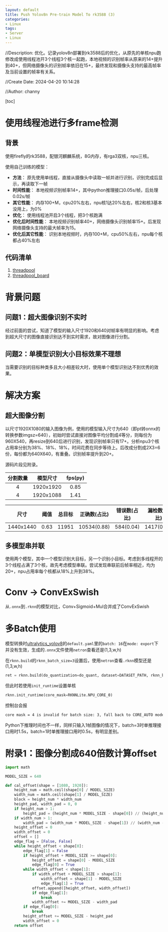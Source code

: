 ```yaml
---
layout: default
title: Push Yolov8n Pre-train Model To rk3588 (3)
categories:
- Linux
tags:
- Server
- Linux
---
```

//Description: 优化。记录yolov8n部署到rk3588后的优化，从原先的单核npu跑修改成使用线程池开3个线程3个核一起跑，本地视频的识别帧率从原来的14+提升到40+，但网络摄像头的识别帧率依旧在15+，最终发现和摄像头支持的最高帧率及当前设置的帧率有关系。

//Create Date: 2024-04-20 10:14:28

//Author: channy

[toc]

# 使用线程池进行多frame检测
## 背景
使用firefly的rk3588，配银河麒麟系统，8G内存，有rga3双核，npu三核。

使用自己训练的模型：
* **方法**： 原先使用单线程，直接从摄像头中读取一帧并进行识别，识别完成后显示，再读取下一帧
* **时间性能**： 本地视频识别帧率14+，其中python推理接口0.05s/帧，后处理0.02s/帧
* **其它性能**： 内存100+M，cpu20%左右，npu核1达20%左右，核2和核3基本没用上，为0% 
* **优化**： 使用线程池开启3个线程，把3个核跑满
* **优化后时间性能**： 本地视频识别帧率40+，网络摄像头识别帧率15+。后发现网络摄像头支持的最大帧率为15。
* **优化后其它性能**： 识别本地视频时，内存100+M，cpu50%左右，npu每个核都占40%左右  

## 代码清单 
1. [threadpool](https://github.com/channyHuang/rk3588DeployNoteAndCode/tree/main/threadpool)
2. [threadpool_board](https://github.com/channyHuang/rk3588DeployNoteAndCode/tree/main/threadpool_board)

# 背景问题
## 问题1：超大图像识别不实时
经过前面的尝试，知道了模型的输入尺寸1920和640对帧率有明显的影响。考虑到超大尺寸的图像直接识别达不到实时需求，故对图像进行分割。

## 问题2：单模型识别大小目标效果不理想
当需要识别的目标种类多且大小相差较大时，使用单个模型识别达不到优秀的效果。

# 解决方案
## 超大图像分割
以尺寸1920X1080的输入图像为例，使用的模型输入尺寸为640（即pt转onnx的转换参数imgsz=640），初始时尝试直接对图像平均分割成4等分，则每份为960X540，再resize到640后进行识别，发现识别帧率只有17+。分析npu3个核占用率分别为38%、18%、18%，时间花费在同步等待上。后改成分割成2X3=6份，每份都为640X640，有重叠。识别帧率提升到20+。

源码片段见附录。

| 分割数量 | 模型尺寸 | fps(py) |
|:---:|:---:|:---:|
| 4 | 1920x1920 | 0.85 | 
| 4 | 1920x1088 | 1.41 |

| 尺寸 | 阈值 | 总目标 | 正确数(占比) | 错误数(占比) | 漏检数(占比) | fps(py) |
|:---:|:---:|:---:|:---:|:---:|:---:|:---:|
1440x1440 | 0.63 | 11951 | 10534(0.88) | 584(0.04) | 1417(0.12) | 3.23/6.36 |

## 多模型串并联
使用两个模型，其中一个模型识别大目标，另一个识别小目标。考虑到多线程开的3个线程占满了3个核，故先考虑模型串联。尝试发现串联前后帧率相近，均为20+，npu占用率每个核都从18%上升到38%。

# Conv -> ConvExSwish
从`.onnx`到`.rknn`的模型对比，Conv+Sigmoid+Mul合并成了ConvExSwish

# 多Batch使用
模型转换时[ultralytics_yolov8](https://github.com/ultralytics/ultralytics_yolov8)的`default.yaml`里的`batch: 16`在`mode: export`下并没有生效，生成的`.onnx`文件使用`netron`查看还是(1,3,w,h)

在`rknn.build`的`rknn_batch_size=3`设置后，使用`netron`查看`.rknn`模型还是(1,3,w,h)
```python
ret = rknn.build(do_quantization=do_quant, dataset=DATASET_PATH, rknn_batch_size = 3)
```
但此时若使用`init_runtime`设置单核
```python
rknn.init_runtime(core_mask=RKNNLite.NPU_CORE_0)
```
控制台会报
```sh
core mask = 4 is invalid for batch size: 3, fall back to CORE_AUTO mode
```

Python下推理时间也不一样，同样只输入1帧图像的情况下，batch=3时单推理接口用时1.5s，batch=1时单推理接口用时0.5s，有明显差别。

# 附录1：图像分割成640倍数计算offset
```python
import math

MODEL_SIZE = 640

def cal_offset(shape = [1080, 1920]):
    height_num = math.ceil(shape[0] / MODEL_SIZE)
    width_num = math.ceil(shape[1] / MODEL_SIZE)
    block = height_num * width_num
    height_pad, width_pad = 0, 0
    if height_num > 1:
        height_pad = (height_num * MODEL_SIZE - shape[0]) // (height_num - 1)
    if width_num > 1:
        width_pad = (width_num * MODEL_SIZE - shape[1]) // (width_num - 1)
    height_offset = 0
    width_offset = 0
    offset = []
    edge_flag = [False, False]
    while height_offset < shape[0]:
        edge_flag[1] = False
        if height_offset + MODEL_SIZE >= shape[0]:
            height_offset = shape[0] - MODEL_SIZE
            edge_flag[0] = True
        while width_offset < shape[1]:
            if width_offset + MODEL_SIZE > shape[1]:
                width_offset = shape[1] - MODEL_SIZE
                edge_flag[1] = True
            offset.append([height_offset, width_offset])
            if edge_flag[1]:
                break
            width_offset += MODEL_SIZE - width_pad
        if edge_flag[0]:
            break
        height_offset += MODEL_SIZE - height_pad
        width_offset = 0
    return offset
```